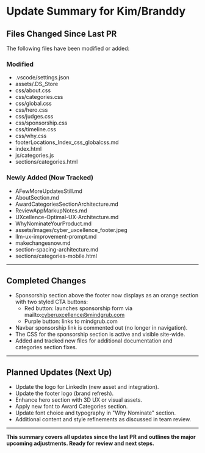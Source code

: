 # Update Summary for Kim/Branddy

## Files Changed Since Last PR

The following files have been modified or added:

### Modified
- .vscode/settings.json
- assets/.DS_Store
- css/about.css
- css/categories.css
- css/global.css
- css/hero.css
- css/judges.css
- css/sponsorship.css
- css/timeline.css
- css/why.css
- footerLocations_Index_css_globalcss.md
- index.html
- js/categories.js
- sections/categories.html

### Newly Added (Now Tracked)
- AFewMoreUpdatesStill.md
- AboutSection.md
- AwardCategoriesSectionArchitecture.md
- ReviewAppMarkupNotes.md
- UXcellence-Optimal-UX-Architecture.md
- WhyNominateYourProduct.md
- assets/images/cyber_uxcellence_footer.jpeg
- llm-ux-improvement-prompt.md
- makechangesnow.md
- section-spacing-architecture.md
- sections/categories-mobile.html

---

## Completed Changes

- Sponsorship section above the footer now displays as an orange section with two styled CTA buttons:
  - Red button: launches sponsorship form via mailto:cyberuxcellence@mindgrub.com
  - Purple button: links to mindgrub.com
- Navbar sponsorship link is commented out (no longer in navigation).
- The CSS for the sponsorship section is active and visible site-wide.
- Added and tracked new files for additional documentation and categories section fixes.

---

## Planned Updates (Next Up)

- Update the logo for LinkedIn (new asset and integration).
- Update the footer logo (brand refresh).
- Enhance hero section with 3D UX or visual assets.
- Apply new font to Award Categories section.
- Update font choice and typography in "Why Nominate" section.
- Additional content and style refinements as discussed in team review.

---

**This summary covers all updates since the last PR and outlines the major upcoming adjustments. Ready for review and next steps.**